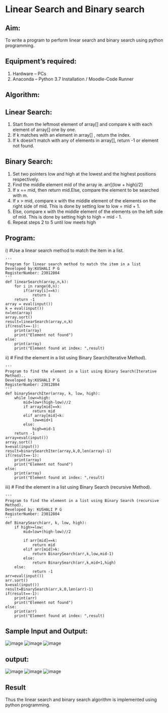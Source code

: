 # Linear Search and Binary search
## Aim:
To write a program to perform linear search and binary search using python programming.
## Equipment’s required:
1.	Hardware – PCs
2.	Anaconda – Python 3.7 Installation / Moodle-Code Runner
## Algorithm:
## Linear Search:
1.	Start from the leftmost element of array[] and compare k with each element of array[] one by one.
2.	If k matches with an element in array[] , return the index.
3.	If k doesn’t match with any of elements in array[], return -1 or element not found.
## Binary Search:
1.	Set two pointers low and high at the lowest and the highest positions respectively.
2.	Find the middle element mid of the array ie. arr[(low + high)/2]
3.	If x == mid, then return mid.Else, compare the element to be searched with m.
4.	If x > mid, compare x with the middle element of the elements on the right side of mid. This is done by setting low to low = mid + 1.
5.	Else, compare x with the middle element of the elements on the left side of mid. This is done by setting high to high = mid - 1.
6.	Repeat steps 2 to 5 until low meets high
## Program:
i)	#Use a linear search method to match the item in a list.
```
''' 
Program for linear search method to match the item in a list
Developed by:KUSHALI P G
RegisterNumber: 23012804
'''
def linearSearch(array,n,k):
    for i in range(0,n):
        if(array[i]==k):
            return i
    return -1
array = eval(input())
k = eval(input())
n=len(array)
array.sort()
result=linearSearch(array,n,k)
if(result==-1):
    print(array)
    print("Element not found")
else:
    print(array)
    print("Element found at index: ",result)
```
ii)	# Find the element in a list using Binary Search(Iterative Method).
```
''' 
Program to find the element in a list using Binary Search(Iterative Method)..
Developed by:KUSHALI P G
RegisterNumber: 23012804
'''
def binarySearchIter(array, k, low, high):
    while low<=high:
        mid=low+(high-low)//2
        if array[mid]==k:
            return mid
        elif array[mid]<k:
            low=mid+1
        else:
            high=mid-1
    return -1
array=eval(input())
array.sort()
k=eval(input())
result=binarySearchIter(array,k,0,len(array)-1)
if(result==-1):
    print(array)
    print("Element not found")
else:
    print(array)
    print("Element found at index: ",result)
```
iii)	# Find the element in a list using Binary Search (recursive Method).
```
''' 
Program to find the element in a list using Binary Search (recursive Method).
Developed by: KUSHALI P G
RegisterNumber: 23012804
'''
def BinarySearch(arr, k, low, high):
    if high>=low:
        mid=low+(high-low)//2
        
        if arr[mid]==k:
            return mid
        elif arr[mid]>k:
            return BinarySearch(arr,k,low,mid-1)
        else:
            return BinarySearch(arr,k,mid+1,high)
    else:
            return -1
arr=eval(input())
arr.sort()
k=eval(input())
result=BinarySearch(arr,k,0,len(arr)-1)
if(result==-1):
    print(arr)
    print("Element not found")
else:
    print(arr)
    print("Element found at index: ",result)
```
## Sample Input and Output:
![image](https://github.com/KUSHALI104/Search-Algorithm/assets/150231135/a6fb7805-ece0-44fd-8bc3-cbe000d81b30)
![image](https://github.com/KUSHALI104/Search-Algorithm/assets/150231135/95d1715a-a6c6-42aa-839f-11419258f01d)
![image](https://github.com/KUSHALI104/Search-Algorithm/assets/150231135/d3cba96d-133b-4098-a646-ee8312dae62f)
## output:
![image](https://github.com/KUSHALI104/Search-Algorithm/assets/150231135/3a679a0a-2be5-4f38-9e11-f7b0f5c1f237)
![image](https://github.com/KUSHALI104/Search-Algorithm/assets/150231135/678958e2-9f65-47d8-869d-660383c92fae)
![image](https://github.com/KUSHALI104/Search-Algorithm/assets/150231135/66863829-5128-421c-8c61-be623e686b5f)
## Result
Thus the linear search and binary search algorithm is implemented using python programming.
